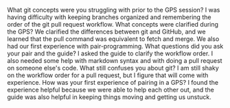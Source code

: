 What git concepts were you struggling with prior to the GPS session?
I was having difficulty with keeping branches organized and remembering the order of the git pull request workflow.
What concepts were clarified during the GPS?
We clarified the differences between git and GitHub, and we learned that the pull command was equivalent to fetch and merge. We also had our first experience with pair-programming.
What questions did you ask your pair and the guide?
I asked the guide to clarify the workflow order. I also needed some help with markdown syntax and with doing a pull request on someone else's code.
What still confuses you about git?
I am still shaky on the workflow order for a pull request, but I figure that will come with experience.
How was your first experience of pairing in a GPS?
I found the experience helpful because we were able to help each other out, and the guide was also helpful in keeping things moving and getting us unstuck.
